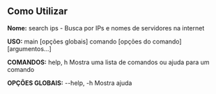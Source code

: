## Como Utilizar

**Nome:**
   search ips - Busca por IPs e nomes de servidores na internet

**USO:**
   main [opções globais] comando [opções do comando] [argumentos...]

**COMANDOS:**
   help, h  Mostra uma lista de comandos ou ajuda para um comando

**OPÇÕES GLOBAIS:**
   --help, -h  Mostra ajuda